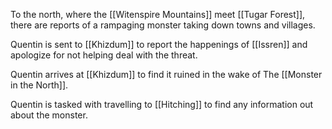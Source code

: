 To the north, where the [[Witenspire Mountains]] meet [[Tugar Forest]], there are reports of a rampaging monster taking down towns and villages.

Quentin is sent to [[Khizdum]] to report the happenings of [[Issren]] and apologize for not helping deal with the threat.

Quentin arrives at [[Khizdum]] to find it ruined in the wake of The [[Monster in the North]].

Quentin is tasked with travelling to [[Hitching]] to find any information out about the monster. 